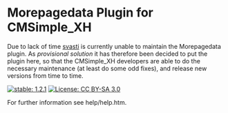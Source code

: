 Morepagedata Plugin for CMSimple_XH
===================================

Due to lack of time [svasti](http://svasti.de/) is currently unable to maintain
the Morepagedata plugin. As *provisional* *solution* it has therefore been decided
to put the plugin here, so that the CMSimple_XH developers are able to do the
necessary maintenance (at least do some odd fixes), and release new versions
from time to time.

[![stable: 1.2.1](https://img.shields.io/badge/stable-1.2.1-green.svg)](https://github.com/cmsimple-xh/morepagedata/releases/tag/1.2.1)
[![License: CC BY-SA 3.0](https://img.shields.io/badge/License-CC%20BY%20SA%203.0-blue.svg)](https://creativecommons.org/licenses/by-sa/3.0/)


For further information see help/help.htm.
